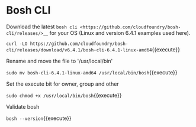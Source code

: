 Bosh CLI
========

Download the latest `bosh cli <https://github.com/cloudfoundry/bosh-cli/releases/>`__ for your OS (Linux and version 6.4.1 examples used here).

`curl -LO https://github.com/cloudfoundry/bosh-cli/releases/download/v6.4.1/bosh-cli-6.4.1-linux-amd64`{{execute}}

Rename and move the file to '/usr/local/bin'

`sudo mv bosh-cli-6.4.1-linux-amd64 /usr/local/bin/bosh`{{execute}}

Set the execute bit for owner, group and other

`sudo chmod +x /usr/local/bin/bosh`{{execute}}

Validate bosh

`bosh --version`{{execute}}